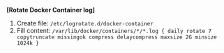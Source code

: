 **[Rotate Docker Container log]**  
1. Create file: `/etc/logrotate.d/docker-container`
2. Fill content:
`
/var/lib/docker/containers/*/*.log {
    daily
    rotate 7
    copytruncate
    missingok
    compress
    delaycompress
    maxsize 2G
    minsize 1024k
}
`
